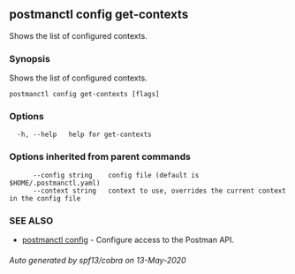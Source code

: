 ## postmanctl config get-contexts

Shows the list of configured contexts.

### Synopsis

Shows the list of configured contexts.

```
postmanctl config get-contexts [flags]
```

### Options

```
  -h, --help   help for get-contexts
```

### Options inherited from parent commands

```
      --config string    config file (default is $HOME/.postmanctl.yaml)
      --context string   context to use, overrides the current context in the config file
```

### SEE ALSO

* [postmanctl config](postmanctl_config.md)	 - Configure access to the Postman API.

###### Auto generated by spf13/cobra on 13-May-2020
